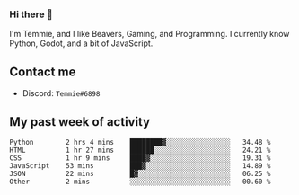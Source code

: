 ### Hi there 👋
I'm Temmie, and I like Beavers, Gaming, and Programming. I currently know Python, Godot, and a bit of JavaScript.

## Contact me
* Discord: `Temmie#6898`

## My past week of activity
<!--START_SECTION:waka-->

```text
Python        2 hrs 4 mins    ████████▓░░░░░░░░░░░░░░░░   34.48 %
HTML          1 hr 27 mins    ██████░░░░░░░░░░░░░░░░░░░   24.21 %
CSS           1 hr 9 mins     ████▓░░░░░░░░░░░░░░░░░░░░   19.31 %
JavaScript    53 mins         ███▓░░░░░░░░░░░░░░░░░░░░░   14.89 %
JSON          22 mins         █▓░░░░░░░░░░░░░░░░░░░░░░░   06.25 %
Other         2 mins          ░░░░░░░░░░░░░░░░░░░░░░░░░   00.60 %
```

<!--END_SECTION:waka-->
